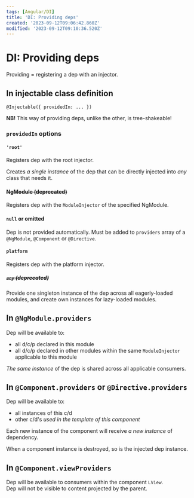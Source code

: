 ```yaml
---
tags: [Angular/DI]
title: 'DI: Providing deps'
created: '2023-09-12T09:06:42.860Z'
modified: '2023-09-12T09:10:36.520Z'
---
```


# DI: Providing deps

Providing = registering a dep with an injector.  

## In injectable class definition

```
@Injectable({ providedIn: ... })
```

**NB!** This way of providing deps, unlike the other, is tree-shakeable!

### `providedIn` options

#### `'root'`

Registers dep with the root injector.

Creates _a single instance_ of the dep that can be directly injected into _any_ class that needs it.

#### ~~NgModule (deprecated)~~

Registers dep with the `ModuleInjector` of the specified NgModule.

#### `null` or omitted

Dep is not provided automatically. Must be added to `providers` array of a `@NgModule`, `@Component` or `@Directive`.

#### `platform`

Registers dep with the platform injector.

##### ~~`any` (deprecated)~~

Provide one singleton instance of the dep across all eagerly-loaded modules, and create own instances for lazy-loaded modules.


## In `@NgModule.providers`

Dep will be available to:
- all d/c/p declared in this module
- all d/c/p declared in other modules within the same `ModuleInjector` applicable to this module

_The same instance_ of the dep is shared across all applicable consumers.


## In `@Component.providers` or `@Directive.providers`

Dep will be available to:
- all instances of this c/d
- other c/d's _used in the template of this component_

Each new instance of the component will receive _a new instance_ of dependency.

When a component instance is destroyed, so is the injected dep instance.


## In `@Component.viewProviders`

Dep will be available to consumers within the component `LView`.  
Dep will not be visible to content projected by the parent.


